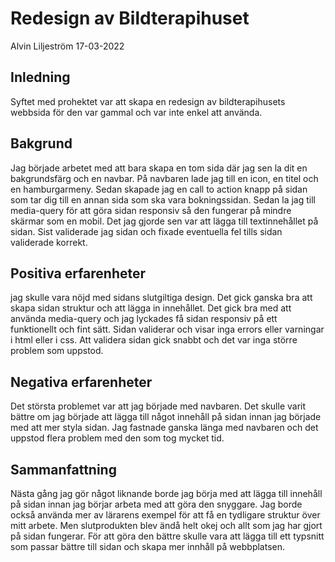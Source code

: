 # Redesign  av Bildterapihuset

Alvin Liljeström 17-03-2022

## Inledning

Syftet med prohektet var att skapa en redesign av bildterapihusets webbsida för den var gammal och var inte enkel att använda.

## Bakgrund
Jag började arbetet med att bara skapa en tom sida där jag sen la dit en bakgrundsfärg och en navbar. På navbaren lade jag till en icon, en titel och en hamburgarmeny. Sedan skapade jag en call to action knapp på sidan som tar dig till en annan sida som ska vara bokningssidan. Sedan la jag till media-query för att göra sidan responsiv så den fungerar på mindre skärmar som en mobil. Det jag gjorde sen var att lägga till textinnehållet på sidan. Sist validerade jag sidan och fixade eventuella fel tills sidan validerade korrekt.


## Positiva erfarenheter

jag skulle vara nöjd med sidans slutgiltiga design. Det gick ganska bra att skapa sidan struktur och att lägga in innehållet. Det gick bra med att använda media-query och jag lyckades få sidan responsiv på ett funktionellt och fint sätt. Sidan validerar och visar inga errors eller varningar i html eller i css. Att validera sidan gick snabbt och det var inga större problem som uppstod.


## Negativa erfarenheter
Det största problemet var att jag började med navbaren. Det skulle varit bättre om jag började att lägga till något innehåll på sidan innan jag började med att mer styla sidan. Jag fastnade ganska länga med navbaren och det uppstod flera problem med den som tog mycket tid. 


## Sammanfattning

Nästa gång jag gör något liknande borde jag börja med att lägga till innehåll på sidan innan jag börjar arbeta med att göra den snyggare. Jag borde också använda mer av lärarens exempel för att få en tydligare struktur över mitt arbete. Men slutprodukten blev ändå helt okej och allt som jag har gjort på sidan fungerar. För att göra den bättre skulle vara att lägga till ett typsnitt som passar bättre till sidan och skapa mer innhåll på webbplatsen.
